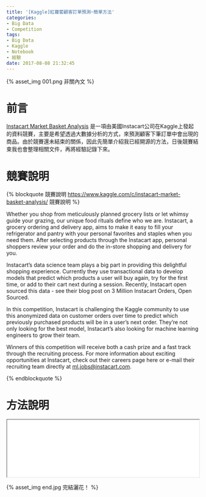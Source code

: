 ```yaml
---
title: '[Kaggle]紅蘿蔔顧客訂單預測─簡單方法'
categories:
- Big Data
- Competition
tags:
- Big Data
- Kaggle
- Notebook
- 經驗
date: 2017-08-08 21:32:45
---
```


{% asset_img 001.png 非關內文 %}

# 前言
[Instacart Market Basket Analysis](https://www.kaggle.com/c/instacart-market-basket-analysis) 是一項由美國Instacart公司在Kaggle上發起的資料競賽，主要是希望透過大數據分析的方式，來預測顧客下筆訂單中會出現的商品。由於競賽還未結束的關係，因此先簡單介紹我已經開源的方法，日後競賽結束我也會整理相關文件，再將經驗記錄下來。

<!--more-->

# 競賽說明

{% blockquote 競賽說明 https://www.kaggle.com/c/instacart-market-basket-analysis/ 競賽說明 %}

Whether you shop from meticulously planned grocery lists or let whimsy guide your grazing, our unique food rituals define who we are. Instacart, a grocery ordering and delivery app, aims to make it easy to fill your refrigerator and pantry with your personal favorites and staples when you need them. After selecting products through the Instacart app, personal shoppers review your order and do the in-store shopping and delivery for you.

Instacart’s data science team plays a big part in providing this delightful shopping experience. Currently they use transactional data to develop models that predict which products a user will buy again, try for the first time, or add to their cart next during a session. Recently, Instacart open sourced this data - see their blog post on 3 Million Instacart Orders, Open Sourced.

In this competition, Instacart is challenging the Kaggle community to use this anonymized data on customer orders over time to predict which previously purchased products will be in a user’s next order. They’re not only looking for the best model, Instacart’s also looking for machine learning engineers to grow their team.

Winners of this competition will receive both a cash prize and a fast track through the recruiting process. For more information about exciting opportunities at Instacart, check out their careers page here or e-mail their recruiting team directly at ml.jobs@instacart.com.

{% endblockquote %}

# 方法說明

<iframe id="ipynb" src="notebook.HTML" width="100%"></iframe>

{% asset_img end.jpg 完結灑花！ %}